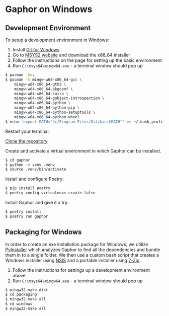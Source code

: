 # Gaphor on Windows

## Development Environment

To setup a development environment in Windows:
1) Install [Git for Windows](https://gitforwindows.org)
1) Go to [MSYS2 website](http://www.msys2.org) and download the x86_64 installer
1) Follow the instructions on the page for setting up the basic environment
1) Run `C:\msys64\mingw64.exe` - a terminal window should pop up

```bash
$ pacman -Suy
$ pacman -S mingw-w64-x86_64-gcc \
    mingw-w64-x86_64-gtk3 \
    mingw-w64-x86_64-pkgconf \
    mingw-w64-x86_64-cairo \
    mingw-w64-x86_64-gobject-introspection \
    mingw-w64-x86_64-python \
    mingw-w64-x86_64-python-pip \
    mingw-w64-x86_64-python-setuptools \
    mingw-w64-x86_64-python-wheel
$ echo 'export PATH="/c/Program Files/Git/bin:$PATH"' >> ~/.bash_profile
```

Restart your terminal.

[Clone the
repository](https://help.github.com/en/github/creating-cloning-and-archiving-repositories/cloning-a-repository).

Create and activate a virtual environment in which Gaphor can be installed.
```bash
$ cd gaphor
$ python -m venv .venv
$ source .venv/bin/activate
```

Install and configure Poetry:
```bash
$ pip install poetry
$ poetry config virtualenvs.create false
```

Install Gaphor and give it a try:
```bash
$ poetry install
$ poetry run gaphor
```

## Packaging for Windows

In order to create an exe installation package for Windows, we utilize
[PyInstaller](https://pyinstaller.org) which analyzes Gaphor to find all the
dependencies and bundle them in to a single folder. We then use a custom bash
script that creates a Windows installer using
[NSIS](https://nsis.sourceforge.io/Main_Page) and a portable installer using
[7-Zip](https://www.7-zip.org).

1. Follow the instructions for settings up a development environment above
1. Run ``C:\msys64\mingw64.exe`` - a terminal window should pop up
```bash
$ mingw32-make dist
$ cd packaging
$ mingw32-make all
$ cd windows
$ mingw32-make all
```
